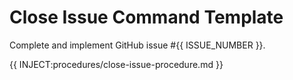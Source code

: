 # Close Issue Command Template
Complete and implement GitHub issue #{{ ISSUE_NUMBER }}.

{{ INJECT:procedures/close-issue-procedure.md }}